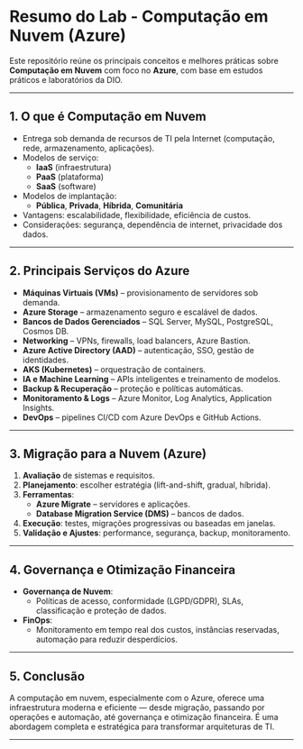 # Resumo do Lab - Computação em Nuvem (Azure)

Este repositório reúne os principais conceitos e melhores práticas sobre **Computação em Nuvem** com foco no **Azure**, com base em estudos práticos e laboratórios da DIO.

---

## 1. O que é Computação em Nuvem
- Entrega sob demanda de recursos de TI pela Internet (computação, rede, armazenamento, aplicações).
- Modelos de serviço:
  - **IaaS** (infraestrutura)
  - **PaaS** (plataforma)
  - **SaaS** (software)
- Modelos de implantação:
  - **Pública**, **Privada**, **Híbrida**, **Comunitária**
- Vantagens: escalabilidade, flexibilidade, eficiência de custos.  
- Considerações: segurança, dependência de internet, privacidade dos dados.

---

## 2. Principais Serviços do Azure
- **Máquinas Virtuais (VMs)** – provisionamento de servidores sob demanda.
- **Azure Storage** – armazenamento seguro e escalável de dados.
- **Bancos de Dados Gerenciados** – SQL Server, MySQL, PostgreSQL, Cosmos DB.
- **Networking** – VPNs, firewalls, load balancers, Azure Bastion.
- **Azure Active Directory (AAD)** – autenticação, SSO, gestão de identidades.
- **AKS (Kubernetes)** – orquestração de containers.
- **IA e Machine Learning** – APIs inteligentes e treinamento de modelos.
- **Backup & Recuperação** – proteção e políticas automáticas.
- **Monitoramento & Logs** – Azure Monitor, Log Analytics, Application Insights.
- **DevOps** – pipelines CI/CD com Azure DevOps e GitHub Actions.

---

## 3. Migração para a Nuvem (Azure)
1. **Avaliação** de sistemas e requisitos.
2. **Planejamento**: escolher estratégia (lift-and-shift, gradual, híbrida).
3. **Ferramentas**:
   - **Azure Migrate** – servidores e aplicações.
   - **Database Migration Service (DMS)** – bancos de dados.
4. **Execução**: testes, migrações progressivas ou baseadas em janelas.
5. **Validação e Ajustes**: performance, segurança, backup, monitoramento.

---

## 4. Governança e Otimização Financeira
- **Governança de Nuvem**:
  - Políticas de acesso, conformidade (LGPD/GDPR), SLAs, classificação e proteção de dados.
- **FinOps**:
  - Monitoramento em tempo real dos custos, instâncias reservadas, automação para reduzir desperdícios.

---

## 5. Conclusão
A computação em nuvem, especialmente com o Azure, oferece uma infraestrutura moderna e eficiente — desde migração, passando por operações e automação, até governança e otimização financeira. É uma abordagem completa e estratégica para transformar arquiteturas de TI.

---

